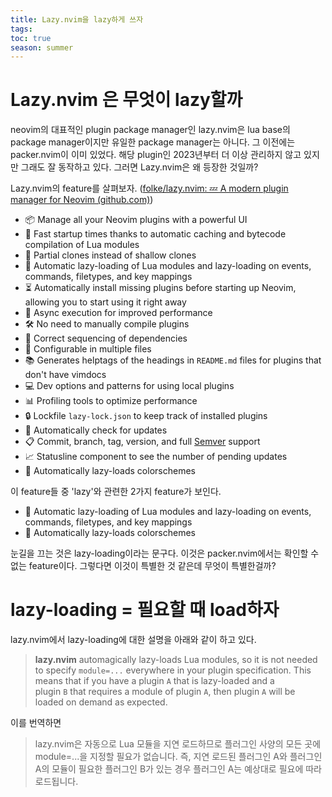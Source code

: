 ```yaml
---
title: Lazy.nvim을 lazy하게 쓰자
tags: 
toc: true
season: summer
---
```

# Lazy.nvim 은 무엇이 lazy할까
neovim의 대표적인 plugin package manager인 lazy.nvim은 lua base의 package manager이지만 유일한 package manager는 아니다. 그 이전에는 packer.nvim이 이미 있었다. 해당 plugin인 2023년부터 더 이상 관리하지 않고 있지만 그래도 잘 동작하고 있다. 그러면 Lazy.nvim은 왜 등장한 것일까?

Lazy.nvim의 feature를 살펴보자. ([folke/lazy.nvim: 💤 A modern plugin manager for Neovim (github.com)](https://github.com/folke/lazy.nvim))

- 📦 Manage all your Neovim plugins with a powerful UI
- 🚀 Fast startup times thanks to automatic caching and bytecode compilation of Lua modules
- 💾 Partial clones instead of shallow clones
- 🔌 Automatic lazy-loading of Lua modules and lazy-loading on events, commands, filetypes, and key mappings
- ⏳ Automatically install missing plugins before starting up Neovim, allowing you to start using it right away
- 💪 Async execution for improved performance
- 🛠️ No need to manually compile plugins
- 🧪 Correct sequencing of dependencies
- 📁 Configurable in multiple files
- 📚 Generates helptags of the headings in `README.md` files for plugins that don't have vimdocs
- 💻 Dev options and patterns for using local plugins
- 📊 Profiling tools to optimize performance
- 🔒 Lockfile `lazy-lock.json` to keep track of installed plugins
- 🔎 Automatically check for updates
- 📋 Commit, branch, tag, version, and full [Semver](https://devhints.io/semver) support
- 📈 Statusline component to see the number of pending updates
- 🎨 Automatically lazy-loads colorschemes

이 feature들 중 'lazy'와 관련한 2가지 feature가 보인다.

- 🔌 Automatic lazy-loading of Lua modules and lazy-loading on events, commands, filetypes, and key mappings
- 🎨 Automatically lazy-loads colorschemes

눈길을 끄는 것은 lazy-loading이라는 문구다. 
이것은 packer.nvim에서는 확인할 수 없는 feature이다.
그렇다면 이것이 특별한 것 같은데 무엇이 특별한걸까?

# lazy-loading = 필요할 때 load하자
lazy.nvim에서 lazy-loading에 대한 설명을 아래와 같이 하고 있다.
> **lazy.nvim** automagically lazy-loads Lua modules, so it is not needed to specify `module=...` everywhere in your plugin specification. This means that if you have a plugin `A` that is lazy-loaded and a plugin `B` that requires a module of plugin `A`, then plugin `A` will be loaded on demand as expected.

이를 번역하면
> lazy.nvim은 자동으로 Lua 모듈을 지연 로드하므로 플러그인 사양의 모든 곳에 module=...을 지정할 필요가 없습니다. 즉, 지연 로드된 플러그인 A와 플러그인 A의 모듈이 필요한 플러그인 B가 있는 경우 플러그인 A는 예상대로 필요에 따라 로드됩니다.

